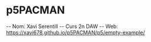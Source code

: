 # p5PACMAN
 -- Nom: Xavi Serentill
-- Curs 2n DAW
-- Web: https://xavi678.github.io/p5PACMAN/p5/empty-example/
